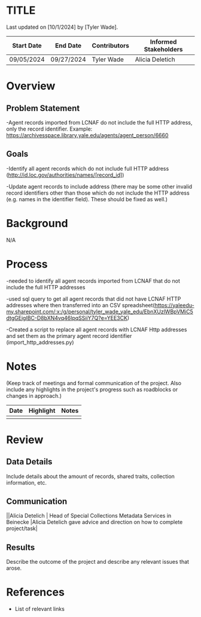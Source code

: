 # TITLE
Last updated on [10/1/2024] by [Tyler Wade].

| Start Date | End Date | Contributors | Informed Stakeholders |
| ---------- | -------- | ------------ | --------------------- |
| 09/05/2024 |09/27/2024|  Tyler Wade  |   Alicia Deletich     |                       |

# Overview
## Problem Statement
-Agent records imported from LCNAF do not include the full HTTP address, only the record identifier. Example: https://archivesspace.library.yale.edu/agents/agent_person/6660

## Goals
-Identify all agent records which do not include full HTTP address (http://id.loc.gov/authorities/names/[record_id])

-Update agent records to include address
(there may be some other invalid record identifiers other than those which do not include the HTTP address (e.g. names in the identifier field). These should be fixed as well.)


# Background
N/A


# Process
-needed to identify all agent records imported from LCNAF that do not include the full HTTP addresses

-used sql query to get all agent records that did not have LCNAF HTTP addresses where then transferred into an CSV spreadsheet(https://yaleedu-my.sharepoint.com/:x:/g/personal/tyler_wade_yale_edu/EbnXUzlWBpVMiC5dtgGEjgIBC-D8bXN4vq46IpqSSiiY7Q?e=YEE3CK)

-Created a script to replace all agent records with LCNAF Http addresses and set them as the primary agent record identifier (import_http_addresses.py)


# Notes
(Keep track of meetings and formal communication of the project. Also include any highlights in the project's progress such as roadblocks or changes in approach.)

| Date | Highlight | Notes |
| ---- | --------- | ----- |
|      |           |       |

# Review

## Data Details
Include details about the amount of records, shared traits, collection information, etc.
## Communication
 ||Alicia Detelich | Head of Special Collections Metadata Services in Beinecke |Alicia Detelich gave advice and direction on how to complete project/task|
## Results
Describe the outcome of the project and describe any relevant issues that arose.

# References

- List of relevant links
